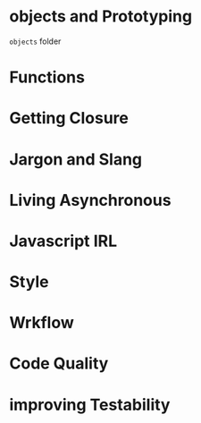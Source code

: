 # objects and Prototyping 

`objects` folder


# Functions

# Getting Closure

# Jargon and Slang

# Living Asynchronous

# Javascript IRL

# Style

# Wrkflow

# Code Quality

# improving Testability
